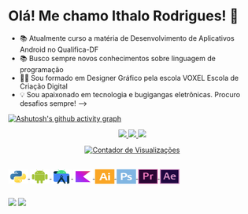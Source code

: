 
# Olá! Me chamo Ithalo Rodrigues! 👋


- 📚 Atualmente curso a matéria de Desenvolvimento de Aplicativos Android no Qualifica-DF
- 📚 Busco sempre novos conhecimentos sobre linguagem de programação
- 👨‍🎓 Sou formado em Designer Gráfico pela escola VOXEL Escola de Criação Digital
- 💡 Sou apaixonado em tecnologia e bugigangas eletrônicas. Procuro desafios sempre!
-->
  
[![Ashutosh's github activity graph](https://github-readme-activity-graph.vercel.app/graph?username=Ithalo-Rodrigues&theme=react-dark&hide_border=true)](https://github.com/ashutosh00710/github-readme-activity-graph)

<div align="center">
  
  <a href="https://github.com/Ithalo-Rodrigues">
  <img height="180em" src="https://github-readme-stats.vercel.app/api?username=Ithalo-Rodrigues&show_icons=true&theme=github_dark&hide_border=true&include_all_commits=true&count_private=true"/>
  <img height="180em" src="https://github-readme-stats.vercel.app/api/top-langs/?username=Ithalo-Rodrigues&layout=compact&langs_count=7&theme=github_dark&hide_border=true"/>
  
  
   <img height="180em" src="https://github-readme-streak-stats.herokuapp.com?user=Ithalo-Rodrigues&theme=github_dark_blue&hide_border=true&locale=pt_BR&date_format=j%20M%5B%20Y%5D&card_width=490)](https://git.io/streak-stats"/>

    
</div>



<div align="center">
  
  ![Contador de Visualizações](https://komarev.com/ghpvc/?username=Ithalo-Rodrigues&color=006bed)

</div>


<div style="display: inline_block"><br>
  <img align="center" alt="Jesus-Python" height="30" width="40" src="https://raw.githubusercontent.com/devicons/devicon/master/icons/python/python-original.svg">
  <img align="center" alt="Math-Ad" height="30" width="40" src="https://github.com/devicons/devicon/blob/master/icons/android/android-original.svg">
  <img align="center" alt="Math-Ads" height="30" width="40" src="https://github.com/devicons/devicon/blob/master/icons/androidstudio/androidstudio-original.svg">
  <img align="center" alt="Math-Kotlin" height="30" width="40" src="https://github.com/devicons/devicon/blob/master/icons/kotlin/kotlin-original.svg">
  <img align="center" alt="Math-Kotlin" height="30" width="40" src="https://github.com/devicons/devicon/blob/master/icons/illustrator/illustrator-plain.svg">
  <img align="center" alt="Math-Kotlin" height="30" width="40" src="https://github.com/devicons/devicon/blob/master/icons/photoshop/photoshop-plain.svg">
  <img align="center" alt="Math-Kotlin" height="30" width="40" src="https://github.com/devicons/devicon/blob/master/icons/premierepro/premierepro-original.svg">
  <img align="center" alt="Math-Kotlin" height="30" width="40" src="https://github.com/devicons/devicon/blob/master/icons/aftereffects/aftereffects-original.svg">
</div>

##

<div> 
  <a href="https://www.instagram.com/ith_rs/" target="_blank"><img src="https://img.shields.io/badge/-Instagram-%23E4405F?style=for-the-badge&logo=instagram&logoColor=white" target="_blank"></a>
  <a href = "mailto:contato.ithrs@gmail.com"><img src="https://img.shields.io/badge/-Gmail-%23333?style=for-the-badge&logo=gmail&logoColor=white" target="_blank"></a> 
</div>
